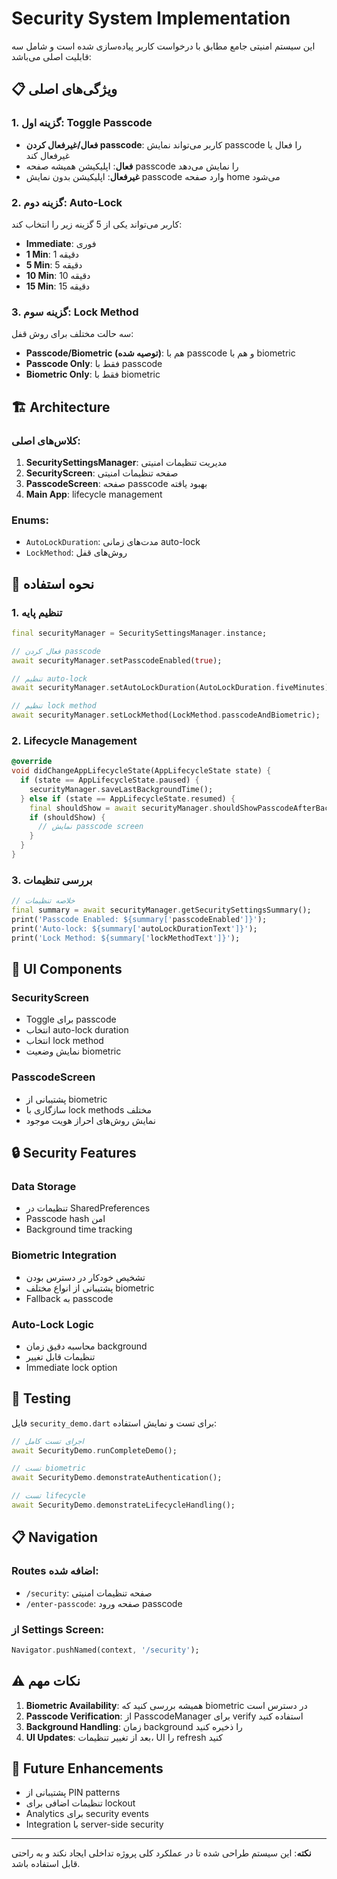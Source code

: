# Security System Implementation

این سیستم امنیتی جامع مطابق با درخواست کاربر پیاده‌سازی شده است و شامل سه قابلیت اصلی می‌باشد:

## 📋 ویژگی‌های اصلی

### 1. گزینه اول: Toggle Passcode
- **فعال/غیرفعال کردن passcode**: کاربر می‌تواند نمایش passcode را فعال یا غیرفعال کند
- **فعال**: اپلیکیشن همیشه صفحه passcode را نمایش می‌دهد
- **غیرفعال**: اپلیکیشن بدون نمایش passcode وارد صفحه home می‌شود

### 2. گزینه دوم: Auto-Lock
کاربر می‌تواند یکی از 5 گزینه زیر را انتخاب کند:
- **Immediate**: فوری
- **1 Min**: 1 دقیقه
- **5 Min**: 5 دقیقه
- **10 Min**: 10 دقیقه
- **15 Min**: 15 دقیقه

### 3. گزینه سوم: Lock Method
سه حالت مختلف برای روش قفل:
- **Passcode/Biometric (توصیه شده)**: هم با passcode و هم با biometric
- **Passcode Only**: فقط با passcode
- **Biometric Only**: فقط با biometric

## 🏗️ Architecture

### کلاس‌های اصلی:

1. **SecuritySettingsManager**: مدیریت تنظیمات امنیتی
2. **SecurityScreen**: صفحه تنظیمات امنیتی
3. **PasscodeScreen**: صفحه passcode بهبود یافته
4. **Main App**: lifecycle management

### Enums:
- `AutoLockDuration`: مدت‌های زمانی auto-lock
- `LockMethod`: روش‌های قفل

## 🔧 نحوه استفاده

### 1. تنظیم پایه

```dart
final securityManager = SecuritySettingsManager.instance;

// فعال کردن passcode
await securityManager.setPasscodeEnabled(true);

// تنظیم auto-lock
await securityManager.setAutoLockDuration(AutoLockDuration.fiveMinutes);

// تنظیم lock method
await securityManager.setLockMethod(LockMethod.passcodeAndBiometric);
```

### 2. Lifecycle Management

```dart
@override
void didChangeAppLifecycleState(AppLifecycleState state) {
  if (state == AppLifecycleState.paused) {
    securityManager.saveLastBackgroundTime();
  } else if (state == AppLifecycleState.resumed) {
    final shouldShow = await securityManager.shouldShowPasscodeAfterBackground();
    if (shouldShow) {
      // نمایش passcode screen
    }
  }
}
```

### 3. بررسی تنظیمات

```dart
// خلاصه تنظیمات
final summary = await securityManager.getSecuritySettingsSummary();
print('Passcode Enabled: ${summary['passcodeEnabled']}');
print('Auto-lock: ${summary['autoLockDurationText']}');
print('Lock Method: ${summary['lockMethodText']}');
```

## 📱 UI Components

### SecurityScreen
- Toggle برای passcode
- انتخاب auto-lock duration
- انتخاب lock method
- نمایش وضعیت biometric

### PasscodeScreen
- پشتیبانی از biometric
- سازگاری با lock methods مختلف
- نمایش روش‌های احراز هویت موجود

## 🔒 Security Features

### Data Storage
- تنظیمات در SharedPreferences
- Passcode hash امن
- Background time tracking

### Biometric Integration
- تشخیص خودکار در دسترس بودن
- پشتیبانی از انواع مختلف biometric
- Fallback به passcode

### Auto-Lock Logic
- محاسبه دقیق زمان background
- تنظیمات قابل تغییر
- Immediate lock option

## 🧪 Testing

فایل `security_demo.dart` برای تست و نمایش استفاده:

```dart
// اجرای تست کامل
await SecurityDemo.runCompleteDemo();

// تست biometric
await SecurityDemo.demonstrateAuthentication();

// تست lifecycle
await SecurityDemo.demonstrateLifecycleHandling();
```

## 📋 Navigation

### Routes اضافه شده:
- `/security`: صفحه تنظیمات امنیتی
- `/enter-passcode`: صفحه ورود passcode

### از Settings Screen:
```dart
Navigator.pushNamed(context, '/security');
```

## ⚠️ نکات مهم

1. **Biometric Availability**: همیشه بررسی کنید که biometric در دسترس است
2. **Passcode Verification**: از PasscodeManager برای verify استفاده کنید
3. **Background Handling**: زمان background را ذخیره کنید
4. **UI Updates**: بعد از تغییر تنظیمات، UI را refresh کنید

## 🔄 Future Enhancements

- پشتیبانی از PIN patterns
- تنظیمات اضافی برای lockout
- Analytics برای security events
- Integration با server-side security

---

**نکته**: این سیستم طراحی شده تا در عملکرد کلی پروژه تداخلی ایجاد نکند و به راحتی قابل استفاده باشد. 